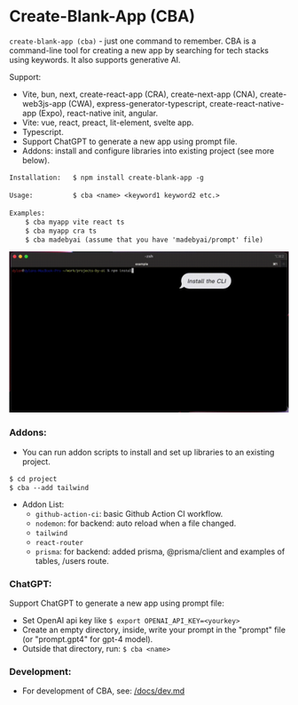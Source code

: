 # Create-Blank-App (CBA)

`create-blank-app (cba)` - just one command to remember. CBA is a command-line tool for creating a new app by searching for tech stacks using keywords. It also supports generative AI.

Support:
- Vite, bun, next, create-react-app (CRA), create-next-app (CNA), create-web3js-app (CWA), express-generator-typescript, create-react-native-app (Expo), react-native init, angular.
- Vite: vue, react, preact, lit-element, svelte app.
- Typescript.
- Support ChatGPT to generate a new app using prompt file.
- Addons: install and configure libraries into existing project (see more below).

```
Installation:   $ npm install create-blank-app -g

Usage:          $ cba <name> <keyword1 keyword2 etc.>

Examples:
    $ cba myapp vite react ts
    $ cba myapp cra ts
    $ cba madebyai (assume that you have 'madebyai/prompt' file)
```

<img src="docs/create-blank-app2.gif">

### Addons:

- You can run addon scripts to install and set up libraries to an existing project.

```
$ cd project
$ cba --add tailwind
```

- Addon List:
  - `github-action-ci`: basic Github Action CI workflow.
  - `nodemon`: for backend: auto reload when a file changed.
  - `tailwind`
  - `react-router`
  - `prisma`: for backend: added prisma, @prisma/client and examples of tables, /users route.

### ChatGPT:

Support ChatGPT to generate a new app using prompt file:
- Set OpenAI api key like `$ export OPENAI_API_KEY=<yourkey>`
- Create an empty directory, inside, write your prompt in the "prompt" file (or "prompt.gpt4" for gpt-4 model).
- Outside that directory, run: `$ cba <name>`

### Development:

- For development of CBA, see: [/docs/dev.md](/docs/dev.md)
